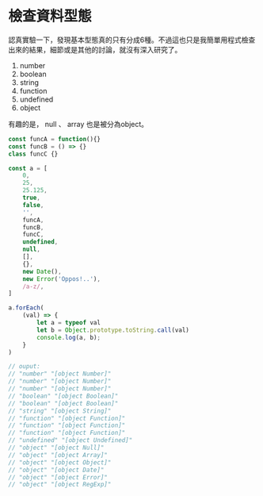 # 檢查資料型態

認真實驗一下，發現基本型態真的只有分成6種。不過這也只是我簡單用程式檢查出來的結果，細節或是其他的討論，就沒有深入研究了。

1. number
2. boolean
3. string
4. function
5. undefined
6. object

有趣的是， null 、 array 也是被分為object。

```javascript
const funcA = function(){}
const funcB = () => {}
class funcC {}

const a = [
    0,
    25,
    25.125,
    true,
    false,
    '',
    funcA,
    funcB,
    funcC,
    undefined,
    null,
    [],
    {},
    new Date(),
    new Error('Oppos!..'),
    /a-z/,
]

a.forEach(
    (val) => {
        let a = typeof val
        let b = Object.prototype.toString.call(val)
        console.log(a, b);
    }
)

// ouput:
// "number" "[object Number]"
// "number" "[object Number]"
// "number" "[object Number]"
// "boolean" "[object Boolean]"
// "boolean" "[object Boolean]"
// "string" "[object String]"
// "function" "[object Function]"
// "function" "[object Function]"
// "function" "[object Function]"
// "undefined" "[object Undefined]"
// "object" "[object Null]"
// "object" "[object Array]"
// "object" "[object Object]"
// "object" "[object Date]"
// "object" "[object Error]"
// "object" "[object RegExp]"
```
